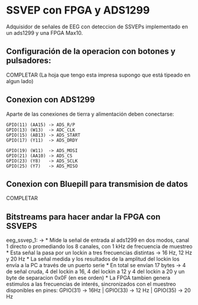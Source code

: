 
# SSVEP con FPGA y ADS1299

Adquisidor de señales de EEG con deteccion de SSVEPs implementado en un ads1299 y una FPGA Max10. 


## Configuración de la operacion con botones y pulsadores:

COMPLETAR (La hoja que tengo esta impresa supongo que está tipeado en algun lado)


## Conexion con ADS1299 

Aparte de las conexiones de tierra y alimentación deben conectarse:

	GPIO(11) (AA15)	-> ADS_R/P
	GPIO(13) (W13) 	-> ADC_CLK
	GPIO(15) (AB13)	-> ADS_START
	GPIO(17) (Y11)	-> ADS_DRDY

	GPIO(19) (W11) 	-> ADS_MOSI
	GPIO(21) (AA10)	-> ADS_CS
	GPIO(23) (Y8)	-> ADS_SCLK
	GPIO(25) (Y7)	-> ADS_MISO

## Conexion con Bluepill para transmision de datos

COMPLETAR 

## Bitstreams para hacer andar la FPGA con SSVEPS 

eeg_ssvep_1: -> 
	* Mide la señal de entrada al ads1299 en dos modos, canal 1 directo o promediando los 8 canales, con 1 kHz de frecuencia de muestreo
	* Esta señal la pasa por un lockin a tres frecuencias distintas ->	16 Hz, 12 Hz y 20 Hz
	* La señal medida y los resultados de la amplitud del lockin los envía a la PC a través de un puerto serie
	* En total se envían 17 bytes -> 4 de señal cruda, 4 del lockin a 16, 4 del lockin a 12 y 4 del lockin a 20 y un byte de separacion 0x0F (en ese orden)
	* La FPGA tambien genera estimulos a las frecuencias de interés, sincronizados con el muestreo disponibles en pines: GPIO(31) -> 16Hz | GPIO(33) -> 12 Hz | GPIO(35) -> 20 Hz 